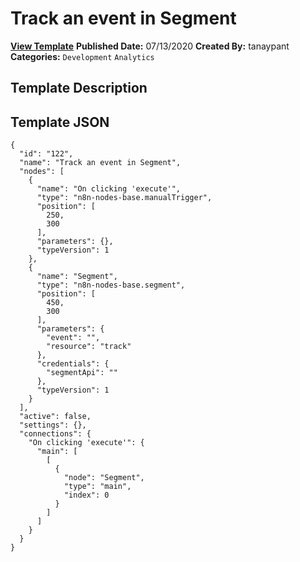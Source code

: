 # Track an event in Segment

**[View Template](https://n8n.io/workflows/495-/)**  **Published Date:** 07/13/2020  **Created By:** tanaypant  **Categories:** `Development` `Analytics`  

## Template Description



## Template JSON

```
{
  "id": "122",
  "name": "Track an event in Segment",
  "nodes": [
    {
      "name": "On clicking 'execute'",
      "type": "n8n-nodes-base.manualTrigger",
      "position": [
        250,
        300
      ],
      "parameters": {},
      "typeVersion": 1
    },
    {
      "name": "Segment",
      "type": "n8n-nodes-base.segment",
      "position": [
        450,
        300
      ],
      "parameters": {
        "event": "",
        "resource": "track"
      },
      "credentials": {
        "segmentApi": ""
      },
      "typeVersion": 1
    }
  ],
  "active": false,
  "settings": {},
  "connections": {
    "On clicking 'execute'": {
      "main": [
        [
          {
            "node": "Segment",
            "type": "main",
            "index": 0
          }
        ]
      ]
    }
  }
}
```
